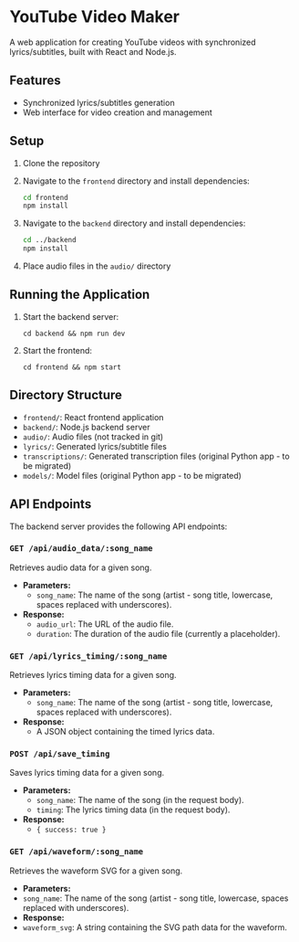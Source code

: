 # YouTube Video Maker

A web application for creating YouTube videos with synchronized lyrics/subtitles, built with React and Node.js.

## Features

-   Synchronized lyrics/subtitles generation
-   Web interface for video creation and management

## Setup

1.  Clone the repository
2.  Navigate to the `frontend` directory and install dependencies:

    ```bash
    cd frontend
    npm install
    ```

3.  Navigate to the `backend` directory and install dependencies:

    ```bash
    cd ../backend
    npm install
    ```

4.  Place audio files in the `audio/` directory

## Running the Application

1.  Start the backend server:

    ```
    cd backend && npm run dev
    ```

2.  Start the frontend:

    ```
    cd frontend && npm start
    ```

## Directory Structure

-   `frontend/`: React frontend application
-   `backend/`: Node.js backend server
-   `audio/`: Audio files (not tracked in git)
-   `lyrics/`: Generated lyrics/subtitle files
-   `transcriptions/`: Generated transcription files (original Python app - to be migrated)
- `models/`: Model files (original Python app - to be migrated)

## API Endpoints

The backend server provides the following API endpoints:

### `GET /api/audio_data/:song_name`

Retrieves audio data for a given song.

-   **Parameters:**
    -   `song_name`: The name of the song (artist - song title, lowercase, spaces replaced with underscores).
-   **Response:**
    -   `audio_url`: The URL of the audio file.
    -   `duration`: The duration of the audio file (currently a placeholder).

### `GET /api/lyrics_timing/:song_name`

Retrieves lyrics timing data for a given song.

-   **Parameters:**
    -   `song_name`: The name of the song (artist - song title, lowercase, spaces replaced with underscores).
-   **Response:**
    -   A JSON object containing the timed lyrics data.

### `POST /api/save_timing`

Saves lyrics timing data for a given song.

-   **Parameters:**
    -   `song_name`: The name of the song (in the request body).
    -   `timing`: The lyrics timing data (in the request body).
- **Response:**
  - `{ success: true }`

### `GET /api/waveform/:song_name`

Retrieves the waveform SVG for a given song.

- **Parameters:**
 - `song_name`: The name of the song (artist - song title, lowercase, spaces replaced with underscores).
- **Response:**
 - `waveform_svg`: A string containing the SVG path data for the waveform.